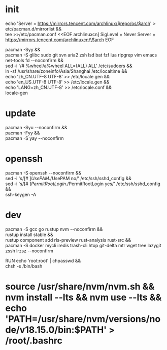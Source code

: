 
# init
echo 'Server = https://mirrors.tencent.com/archlinux/$repo/os/$arch' > etc/pacman.d/mirrorlist && \
    tee >>/etc/pacman.conf <<EOF
    archlinuxcn]
SigLevel = Never
Server = https://mirrors.tencent.com/archlinuxcn/\$arch
EOF

pacman -Syy && \
    pacman -S glibc sudo git svn aria2 zsh lsd bat fzf lua ripgrep vim emacs net-tools fd --noconfirm && \
    sed -i '/# %wheel/a\%wheel ALL=(ALL) ALL' /etc/sudoers && \
    ln -sf /usr/share/zoneinfo/Asia/Shanghai /etc/localtime && \
    echo 'zh_CN.UTF-8 UTF-8' >> /etc/locale.gen && \
    echo 'en_US.UTF-8 UTF-8' >> /etc/locale.gen && \
    echo 'LANG=zh_CN.UTF-8' >> /etc/locale.conf && \
    locale-gen

# update
pacman -Syu --noconfirm && \
    pacman -Fyy && \
    pacman -S yay --noconfirm

# openssh
pacman -S openssh --noconfirm && \
    sed -i 's/[# ]*UsePAM.*/UsePAM no/' /etc/ssh/sshd_config && \
    sed -i 's/[# ]*PermitRootLogin.*/PermitRootLogin yes/' /etc/ssh/sshd_config && \
    ssh-keygen -A

# dev
pacman -S gcc go rustup nvm --noconfirm && \
    rustup install stable && \
    rustup component add rls-preview rust-analysis rust-src && \
    pacman -S docker mycli iredis trash-cli htop git-delta mtr wget tree lazygit zssh lrzsz --noconfirm

RUN echo 'root:root' | chpasswd && \
    chsh -s /bin/bash

# source /usr/share/nvm/nvm.sh && nvm install --lts   &&  nvm use --lts && echo 'PATH=/usr/share/nvm/versions/node/v18.15.0/bin:$PATH' > /root/.bashrc
